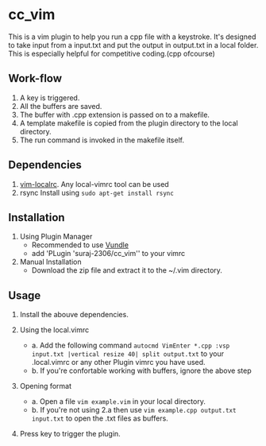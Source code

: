 # cc_vim
This is a vim plugin to help you run a cpp file with a keystroke. It's designed to take input from a input.txt and put the output in output.txt in a local folder.
This is especially helpful for competitive coding.(cpp ofcourse)

## Work-flow
1. A key is triggered.
2. All the buffers are saved.
3. The buffer with .cpp extension is passed on to a makefile.
4. A template makefile is copied from the plugin directory to the local directory.
5. The run command is invoked in the makefile itself.

## Dependencies
1. [vim-localrc](https://github.com/thinca/vim-localrc).
   Any local-vimrc tool can be used
2. rsync
   Install using `sudo apt-get install rsync`

## Installation
1. Using Plugin Manager
   - Recommended to use [Vundle](https://github.com/VundleVim/Vundle.vim)
   - add 'PLugin 'suraj-2306/cc_vim'' to your vimrc
2. Manual Installation
   - Download the zip file and extract it to the ~/.vim directory.
   
## Usage
1. Install the abouve dependencies.

2. Using the local.vimrc
   - a. Add the following command `autocmd VimEnter *.cpp :vsp input.txt |vertical resize 40| split output.txt` to your .local.vimrc or any other Plugin vimrc you have used.
   - b. If you're confortable working with buffers, ignore the above step

3. Opening format
   - a. Open a file `vim example.vim` in your local directory.
   - b. If you're not using 2.a then use `vim example.cpp output.txt input.txt` to open the .txt files as buffers.
  
4. Press <F-9> key to trigger the plugin.
